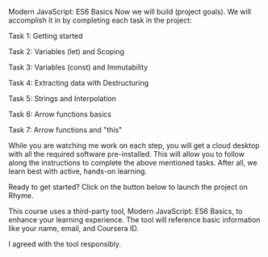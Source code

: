 Modern JavaScript: ES6 Basics
Now we will build (project goals). We will accomplish it in by completing each task in the project:

Task 1: Getting started

Task 2: Variables (let) and Scoping

Task 3: Variables (const) and Immutability

Task 4: Extracting data with Destructuring

Task 5: Strings and Interpolation

Task 6: Arrow functions basics

Task 7: Arrow functions and "this"

While you are watching me work on each step, you will get a cloud desktop with all the required software pre-installed. This will allow you to follow along the instructions to complete the above mentioned tasks. After all, we learn best with active, hands-on learning.

Ready to get started? Click on the button below to launch the project on Rhyme.

This course uses a third-party tool, Modern JavaScript: ES6 Basics, to enhance your learning experience. The tool will reference basic information like your name, email, and Coursera ID.

I agreed with the tool responsibly.

